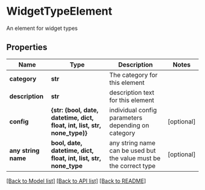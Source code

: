 # WidgetTypeElement

An element for widget types

## Properties
Name | Type | Description | Notes
------------ | ------------- | ------------- | -------------
**category** | **str** | The category for this element | 
**description** | **str** | description text for this element | 
**config** | **{str: (bool, date, datetime, dict, float, int, list, str, none_type)}** | individual config parameters depending on category | [optional] 
**any string name** | **bool, date, datetime, dict, float, int, list, str, none_type** | any string name can be used but the value must be the correct type | [optional]

[[Back to Model list]](../README.md#documentation-for-models) [[Back to API list]](../README.md#documentation-for-api-endpoints) [[Back to README]](../README.md)


